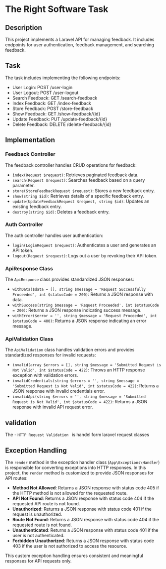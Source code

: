 # The Right Software Task

## Description

This project implements a Laravel API for managing feedback. It includes endpoints for user authentication, feedback management, and searching feedback.

## Task

The task includes implementing the following endpoints:

- User Login: POST /user-login
- User Logout: POST /user-logout
- Search Feedback: GET /search-feedback
- Index Feedback: GET /index-feedback
- Store Feedback: POST /store-feedback
- Show Feedback: GET /show-feedback/{id}
- Update Feedback: PUT /update-feedback/{id}
- Delete Feedback: DELETE /delete-feedback/{id}

## Implementation

### Feedback Controller

The feedback controller handles CRUD operations for feedback:

- `index(Request $request)`: Retrieves paginated feedback data.
- `search(Request $request)`: Searches feedback based on a query parameter.
- `store(StoreFeedbackRequest $request)`: Stores a new feedback entry.
- `show(string $id)`: Retrieves details of a specific feedback entry.
- `update(UpdateFeedbackRequest $request, string $id)`: Updates an existing feedback entry.
- `destroy(string $id)`: Deletes a feedback entry.

### Auth Controller

The auth controller handles user authentication:

- `login(LoginRequest $request)`: Authenticates a user and generates an API token.
- `logout(Request $request)`: Logs out a user by revoking their API token.

### ApiResponse Class

The `ApiResponse` class provides standardized JSON responses:

- `withData($data = [], string $message = 'Request Successfully Proceeded', int $statusCode = 200)`: Returns a JSON response with data.
- `withSuccess(string $message = 'Request Proceeded', int $statusCode = 200)`: Returns a JSON response indicating success message.
- `withError($error = '', string $message = 'Request Proceeded', int $statusCode = 400)`: Returns a JSON response indicating an error message.

### ApiValidation Class

The `ApiValidation` class handles validation errors and provides standardized responses for invalid requests:

- `invalid(array $errors = [], string $message = 'Submitted Request is Not Valid', int $statusCode = 422)`: Throws an HTTP response exception with validation errors.
- `invalidCredentials(string $errors = '', string $message = 'Submitted Request is Not Valid', int $statusCode = 422)`: Returns a JSON response with invalid credentials error.
- `invalidApi(string $errors = '', string $message = 'Submitted Request is Not Valid', int $statusCode = 422)`: Returns a JSON response with invalid API request error.

## validation

The - `HTTP Request Validation ` is handel form laravel request classes 

## Exception Handling

The `render` method in the exception handler class (`App\Exceptions\Handler`) is responsible for converting exceptions into HTTP responses. In this project, the `render` method is customized to provide JSON responses for API routes:

- **Method Not Allowed**: Returns a JSON response with status code 405 if the HTTP method is not allowed for the requested route.
- **API Not Found**: Returns a JSON response with status code 404 if the requested API route is not found.
- **Unauthorized**: Returns a JSON response with status code 401 if the request is unauthorized.
- **Route Not Found**: Returns a JSON response with status code 404 if the requested route is not found.
- **Unauthenticated**: Returns a JSON response with status code 401 if the user is not authenticated.
- **Forbidden Unauthorized**: Returns a JSON response with status code 403 if the user is not authorized to access the resource.

This custom exception handling ensures consistent and meaningful responses for API requests only.
